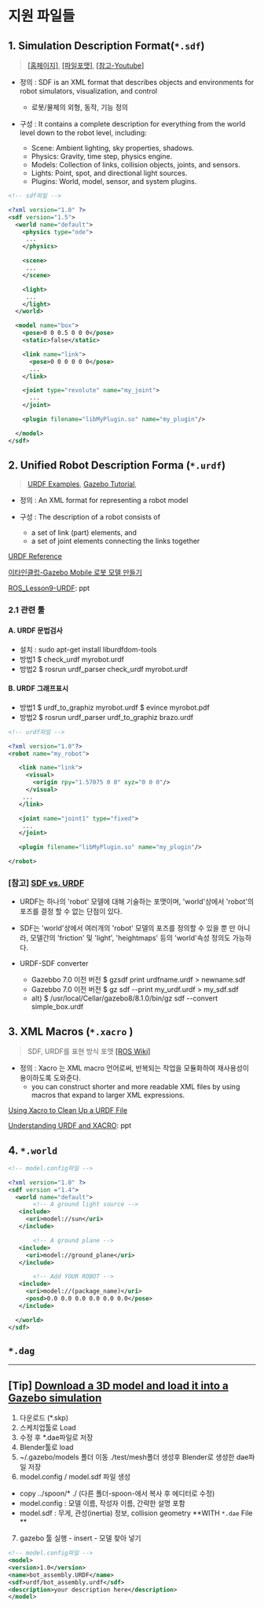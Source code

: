 # 지원 파일들 


## 1. Simulation Description Format(`*.sdf`) 

> [[홈페이지]](http://sdformat.org/), [[파일포맷]](http://sdformat.org/spec?ver=1.6&elem=model), [[참고-Youtube]](https://www.youtube.com/watch?v=sHzC--X0zQE)

- 정의 : SDF is an XML format that describes objects and environments for robot simulators, visualization, and control
  - 로봇/물체의 외형, 동작, 기능 정의 

- 구성 : It contains a complete description for everything from the world level down to the robot level, including:
  - Scene: Ambient lighting, sky properties, shadows.
  - Physics: Gravity, time step, physics engine.
  - Models: Collection of links, collision objects, joints, and sensors.
  - Lights: Point, spot, and directional light sources.
  - Plugins: World, model, sensor, and system plugins.


```xml
<!-- sdf파일 -->

<?xml version="1.0" ?>
<sdf version="1.5">
  <world name="default">
    <physics type="ode">
     ...
    </physics>

    <scene>
     ...
    </scene>  

    <light>
     ...
    </light>
  </world>

  <model name="box">
    <pose>0 0 0.5 0 0 0</pose>
    <static>false</static>

    <link name="link">
      <pose>0 0 0 0 0 0</pose>
      ...
    </link>

    <joint type="revolute" name="my_joint">
      ...
    </joint>

    <plugin filename="libMyPlugin.so" name="my_plugin"/>

  </model>
</sdf>

```

## 2. Unified Robot Description Forma (`*.urdf`)

> [URDF Examples](http://wiki.ros.org/urdf/Examples), [Gazebo Tutorial](http://gazebosim.org/tutorials/?tut=ros_urdf), 

- 정의 : An XML format for representing a robot model

- 구성 : The description of a robot consists of 
  - a set of link (part) elements, and 
  - a set of joint elements connecting the links together

[URDF Reference](http://enesbot.me/urdf-reference.html)

[이타인클럽-Gazebo Mobile 로봇 모델 만들기](https://opentutorials.org/course/2845/16603)

[ROS_Lesson9-URDF](https://u.cs.biu.ac.il/~yehoshr1/89-685/Fall2015/ROS_Lesson9.pdf): ppt





### 2.1  관련 툴 

#### A. URDF 문법검사
- 설치 : sudo apt-get install liburdfdom-tools
- 방법1 $ check_urdf myrobot.urdf
- 방법2 $ rosrun urdf_parser check_urdf myrobot.urdf

#### B. URDF 그래프표시
- 방법1 $ urdf_to_graphiz myrobot.urdf $ evince myrobot.pdf
- 방법2 $ rosrun urdf_parser urdf_to_graphiz brazo.urdf


```xml
<!-- urdf파일 -->

<?xml version="1.0"?>
<robot name="my_robot">

   <link name="link">
     <visual>
       <origin rpy="1.57075 0 0" xyz="0 0 0"/> 
     </visual>
    ...
   </link>

   <joint name="joint1" type="fixed">
    ...
   </joint>

   <plugin filename="libMyPlugin.so" name="my_plugin"/>

</robot>

```

### [참고] [SDF vs. URDF ](https://github.com/modulabs/gazebo-tutorial/wiki/URDF-vs.-SDF)

- URDF는 하나의 'robot' 모델에 대해 기술하는 포맷이며, 'world'상에서 'robot'의 포즈를 결정 할 수 없는 단점이 있다.

- SDF는 'world'상에서 여러개의 'robot' 모델의 포즈를 정의할 수 있을 뿐 만 아니라, 모델간의 'friction' 및 'light', 'heightmaps' 등의 'world'속성 정의도 가능하다.


- URDF-SDF converter
  - Gazebbo 7.0 이전 버전 $ gzsdf print urdfname.urdf > newname.sdf
  - Gazebbo 7.0 이전 버전 $ gz sdf --print my_urdf.urdf > my_sdf.sdf
  - alt) $ /usr/local/Cellar/gazebo8/8.1.0/bin/gz sdf --convert simple_box.urdf


## 3.  XML Macros (`*.xacro` )

> SDF, URDF를 표현 방식 포맷 [[ROS Wiki]](http://wiki.ros.org/xacro)

- 정의 : Xacro 는 XML macro 언어로써, 반복되는 작업을 모듈화하여 재사용성이 용이하도록 도와준다.
  - you can construct shorter and more readable XML files by using macros that expand to larger XML expressions.


[Using Xacro to Clean Up a URDF File](http://wiki.ros.org/urdf/Tutorials/Using%20Xacro%20to%20Clean%20Up%20a%20URDF%20File)


[Understanding URDF and XACRO](https://ni.www.techfak.uni-bielefeld.de/files/URDF-XACRO.pdf): ppt


## 4. `*.world`


```xml
<!-- model.config파일 -->

<?xml version="1.0" ?>
<sdf version ="1.4">
  <world name="default">
       <!-- A ground light source -->
   <include>
     <uri>model://sun</uri>
   </include>

       <!-- A ground plane -->
   <include>
     <uri>model://ground_plane</uri>
   </include>

       <!-- Add YOUR ROBOT -->
   <include>
     <uri>model://(package_name)</uri>
     <posd>0.0 0.0 0.0 0.0 0.0 0.0</pose>
   </include>

  </world>
</sdf>


```





## `*.dag `


---


## [Tip] [Download a 3D model and load it into a Gazebo simulation](https://www.youtube.com/watch?v=aP4sDyrRzpU)

1. 다운로드 (*.skp)
2. 스케치업툴로 Load
3. 수정 후 *.dae파일로 저장
4. Blender툴로 load
5. ~/.gazebo/models 폴더 이동 ./test/mesh폴더 생성후 Blender로 생성한 dae파일 저장
6. model.config / model.sdf 파일 생성
- copy ../spoon/* ./ (다른 폴더-spoon-에서 복사 후 에디터로 수정)
- model.config : 모델 이름, 작성자 이름, 간략한 설명 포함
- model.sdf : 무게, 관성(inertia) 정보, collision geometry **WITH `*.dae` File **
7. gazebo 툴 실행 - insert - 모델 찾아 넣기



```xml
<!-- model.config파일 -->
<model>
<version>1.0</version>
<name>bot_assembly.URDF</name>
<sdf>urdf/bot_assembly.urdf</sdf>
<description>your description here</description>
</model>
```